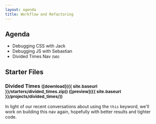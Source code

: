 ```yaml
---
layout: agenda
title: Workflow and Refactoring
---
```


Agenda
------

* Debugging CSS with Jack
* Debugging JS with Sebastian
* Divided Times Nav <small>(lab)</small>


Starter Files
-------------

### Divided Times <small>([download]({{ site.baseurl }}/starters/divided_times.zip)) ([preview]({{ site.baseurl }}/projects/divided_times/))</small>

In light of our recent conversations about using the `this` keyword, we'll work on building this nav again, hopefully with better results and tighter code.